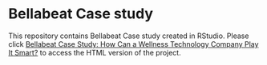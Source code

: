 # Bellabeat Case study

This repository contains Bellabeat Case study created in RStudio. Please click [Bellabeat Case Study: How Can a Wellness Technology Company Play It Smart?](file:///C:/Users/Alexander_Kalita/Desktop/Kalita_A_Bellabeat_Case_Study.html) to access the HTML version of the project.

